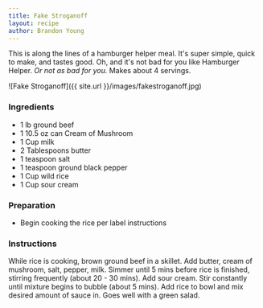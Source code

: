 ```yaml
---
title: Fake Stroganoff
layout: recipe
author: Brandon Young
---
```

This is along the lines of a hamburger helper meal.  It's super simple, quick to make, and tastes good.  Oh, and it's not bad for you like Hamburger Helper. <em>Or not as bad for you.</em>
Makes about 4 servings.

![Fake Stroganoff]({{ site.url }}/images/fakestroganoff.jpg)

### Ingredients
 * 1 lb ground beef
 * 1 10.5 oz can Cream of Mushroom
 * 1 Cup milk
 * 2 Tablespoons butter
 * 1 teaspoon salt
 * 1 teaspoon ground black pepper
 * 1 Cup wild rice
 * 1 Cup sour cream

### Preparation
 * Begin cooking the rice per label instructions

### Instructions
While rice is cooking, brown ground beef in a skillet.  Add butter, cream of mushroom, salt, pepper, milk.  Simmer until 5 mins before rice is finished, stirring frequently (about 20 - 30 mins).  Add sour cream.  Stir constantly until mixture begins to bubble (about 5 mins).  Add rice to bowl and mix desired amount of sauce in.  Goes well with a green salad.
